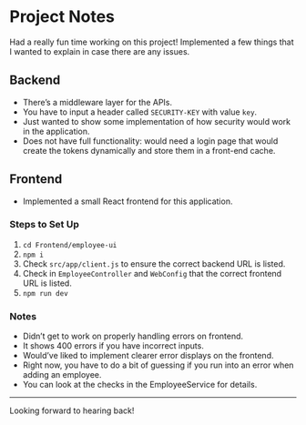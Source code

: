 # Project Notes

Had a really fun time working on this project! Implemented a few things that I wanted to explain in case there are any issues.

## Backend
- There’s a middleware layer for the APIs.  
- You have to input a header called `SECURITY-KEY` with value `key`.  
- Just wanted to show some implementation of how security would work in the application.  
- Does not have full functionality: would need a login page that would create the tokens dynamically and store them in a front-end cache.  

## Frontend
- Implemented a small React frontend for this application.  

### Steps to Set Up
1. `cd Frontend/employee-ui`
2. `npm i`
3. Check `src/app/client.js` to ensure the correct backend URL is listed.  
4. Check in `EmployeeController` and `WebConfig` that the correct frontend URL is listed.  
5. `npm run dev`  

### Notes
- Didn’t get to work on properly handling errors on frontend.  
- It shows 400 errors if you have incorrect inputs.  
- Would’ve liked to implement clearer error displays on the frontend.  
- Right now, you have to do a bit of guessing if you run into an error when adding an employee.  
- You can look at the checks in the EmployeeService for details.  

---

Looking forward to hearing back!
